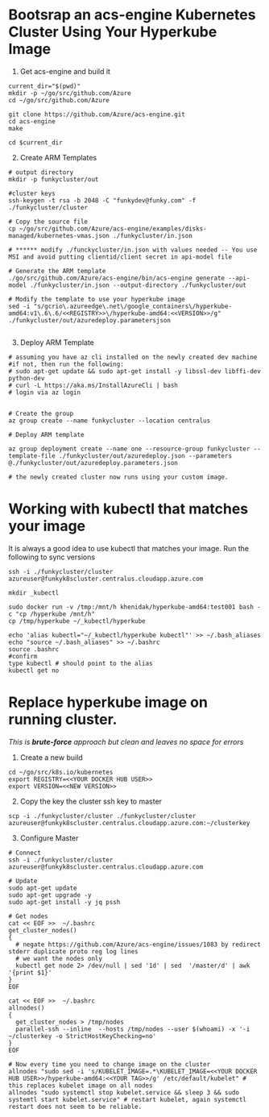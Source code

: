 # Bootsrap an acs-engine Kubernetes Cluster Using Your Hyperkube Image

1. Get acs-engine and build it

```
current_dir="$(pwd)"
mkdir -p ~/go/src/github.com/Azure
cd ~/go/src/github.com/Azure

git clone https://github.com/Azure/acs-engine.git
cd acs-engine
make

cd $current_dir
```


2. Create ARM Templates
```
# output directory
mkdir -p funkycluster/out

#cluster keys
ssh-keygen -t rsa -b 2048 -C "funkydev@funky.com" -f ./funkycluster/cluster

# Copy the source file
cp ~/go/src/github.com/Azure/acs-engine/examples/disks-managed/kubernetes-vmas.json ./funkycluster/in.json

# ****** modify ./funckycluster/in.json with values needed -- You use MSI and avoid putting clientid/client secret in api-model file

# Generate the ARM template 
./go/src/github.com/Azure/acs-engine/bin/acs-engine generate --api-model ./funkycluster/in.json --output-directory ./funkycluster/out

# Modify the template to use your hyperkube image
sed -i "s/gcrio\.azureedge\.net\/google_containers\/hyperkube-amd64:v1\.6\.6/<<REGISTRY>>\/hyperkube-amd64:<<VERSION>>/g" ./funkycluster/out/azuredeploy.parametersjson


```

3. Deploy ARM Template 

```
# assuming you have az cli installed on the newly created dev machine
#if not, then run the following:
# sudo apt-get update && sudo apt-get install -y libssl-dev libffi-dev python-dev
# curl -L https://aka.ms/InstallAzureCli | bash 
# login via az login


# Create the group  
az group create --name funkycluster --location centralus

# Deploy ARM template

az group deployment create --name one --resource-group funkycluster --template-file ./funkycluster/out/azuredeploy.json --parameters @./funkycluster/out/azuredeploy.parameters.json

# the newly created cluster now runs using your custom image. 
```


# Working with kubectl that matches your image

It is always a good idea to use kubectl that matches your image. Run the following to sync versions

```
ssh -i ./funkycluster/cluster azureuser@funkyk8scluster.centralus.cloudapp.azure.com

mkdir _kubectl

sudo docker run -v /tmp:/mnt/h khenidak/hyperkube-amd64:test001 bash -c "cp /hyperkube /mnt/h"
cp /tmp/hyperkube ~/_kubectl/hyperkube

echo 'alias kubectl="~/_kubectl/hyperkube kubectl"' >> ~/.bash_aliases
echo "source ~/.bash_aliases" >> ~/.bashrc
source .bashrc
#confirm
type kubectl # should point to the alias
kubectl get no
```


# Replace hyperkube image on running cluster. 

*This is **brute-force** approach but clean and leaves no space for errors*

1. Create a new build

```
cd ~/go/src/k8s.io/kubernetes
export REGISTRY=<<YOUR DOCKER HUB USER>>
export VERSION=<<NEW VERSION>>
```

2. Copy the key the cluster ssh key to master 

```
scp -i ./funkycluster/cluster ./funkycluster/cluster azureuser@funkyk8scluster.centralus.cloudapp.azure.com:~/clusterkey
```

3. Configure Master

```
# Connect
ssh -i ./funkycluster/cluster azureuser@funkyk8scluster.centralus.cloudapp.azure.com

# Update 
sudo apt-get update
sudo apt-get upgrade -y
sudo apt-get install -y jq pssh

# Get nodes 
cat << EOF >>  ~/.bashrc
get_cluster_nodes()
{
  # negate https://github.com/Azure/acs-engine/issues/1083 by redirect stderr duplicate proto reg log lines
  # we want the nodes only
  kubectl get node 2> /dev/null | sed '1d' | sed  '/master/d' | awk '{print $1}'
}
EOF

cat << EOF >>  ~/.bashrc
allnodes()
{
  get_cluster_nodes > /tmp/nodes
  parallel-ssh --inline  --hosts /tmp/nodes --user $(whoami) -x '-i ~/clusterkey -o StrictHostKeyChecking=no'
}
EOF

# Now every time you need to change image on the cluster
allnodes "sudo sed -i 's/KUBELET_IMAGE=.*\KUBELET_IMAGE=<<YOUR DOCKER HUB USER>>/hyperkube-amd64:<<YOUR TAG>>/g' /etc/default/kubelet" # this replaces kubelet image on all nodes
allnodes "sudo systemctl stop kubelet.service && sleep 3 && sudo systemtl start kubelet.service" # restart kubelet, again systemctl restart does not seem to be reliable.
```

